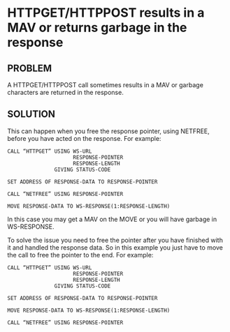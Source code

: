 # HTTPGET/HTTPPOST results in a MAV or returns garbage in the response

## PROBLEM

A HTTPGET/HTTPPOST call sometimes results in a MAV or garbage characters are returned in the response.  

## SOLUTION

This can happen when you free the response pointer, using NETFREE, before you have acted on the response. For example:  

```
CALL “HTTPGET” USING WS-URL 
                     RESPONSE-POINTER 
                     RESPONSE-LENGTH
               GIVING STATUS-CODE

SET ADDRESS OF RESPONSE-DATA TO RESPONSE-POINTER

CALL “NETFREE” USING RESPONSE-POINTER

MOVE RESPONSE-DATA TO WS-RESPONSE(1:RESPONSE-LENGTH)
```

In this case you may get a MAV on the MOVE or you will have garbage in WS-RESPONSE.  

To solve the issue you need to free the pointer after you have finished with it and handled the response data. So in this example you just have to move the call to free the pointer to the end. For example:

```
CALL “HTTPGET” USING WS-URL 
                     RESPONSE-POINTER 
                     RESPONSE-LENGTH
               GIVING STATUS-CODE

SET ADDRESS OF RESPONSE-DATA TO RESPONSE-POINTER

MOVE RESPONSE-DATA TO WS-RESPONSE(1:RESPONSE-LENGTH)

CALL “NETFREE” USING RESPONSE-POINTER
```
